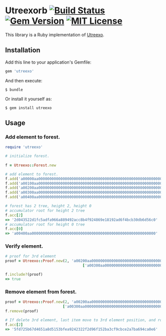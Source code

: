 # Utreexorb [![Build Status](https://travis-ci.org/chaintope/utreexorb.svg?branch=master)](https://travis-ci.org/chaintope/utreexorb) [![Gem Version](https://badge.fury.io/rb/utreexo.svg)](https://badge.fury.io/rb/utreexo) [![MIT License](http://img.shields.io/badge/license-MIT-blue.svg?style=flat)](LICENSE)

This library is a Ruby implementation of [Utreexo](https://github.com/mit-dci/utreexo/blob/master/utreexo.pdf).

## Installation

Add this line to your application's Gemfile:

```ruby
gem 'utreexo'
```

And then execute:

    $ bundle

Or install it yourself as:

    $ gem install utreexo

## Usage

### Add element to forest.

```ruby
require 'utreexo'

# initialize forest.
 
f = Utreexo::Forest.new

# add element to forest.
f.add('a00000aa00000000000000000000000000000000000000000000000000000000')
f.add('a00100aa00000000000000000000000000000000000000000000000000000000')
f.add('a00200aa00000000000000000000000000000000000000000000000000000000')
f.add('a00300aa00000000000000000000000000000000000000000000000000000000')
f.add('a00400aa00000000000000000000000000000000000000000000000000000000')

# forest has 2 tree, height 2, height 0
# accumulator root for height 2 tree
f.acc[2]
=> '2d043522d1fc5adfa966a889492acc8b4f924869e18192ad6f4bcb30db6d56c0'
# accumulator root for height 0 tree
f.acc[0]
=> 'a00400aa00000000000000000000000000000000000000000000000000000000'
```

### Verify element.

```ruby
# proof for 3rd element
proof = Utreexo::Proof.new(2, 'a00200aa00000000000000000000000000000000000000000000000000000000',
                                   ['a00300aa00000000000000000000000000000000000000000000000000000000', '736b3e12120637186a0a8eef8ce45ed69b39119182cc749b793f05de3996f464'])

f.include?(proof)
=> true
```

### Remove element from forest.

```ruby
proof = Utreexo::Proof.new(2, 'a00200aa00000000000000000000000000000000000000000000000000000000',
                          ['a00300aa00000000000000000000000000000000000000000000000000000000', '736b3e12120637186a0a8eef8ce45ed69b39119182cc749b793f05de3996f464'])
f.remove(proof)

# If delete 3rd element, last item move to 3rd element position, and root hash changed.
f.acc[2]
=> '5fd725b67d4651a8d5153bfea9242322f2d96f152ba3cf9cbce2a7ba694ca0e6' 
```
